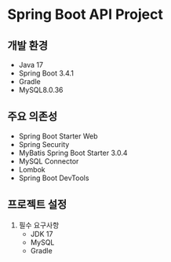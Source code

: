 # Spring Boot API Project

## 개발 환경
- Java 17
- Spring Boot 3.4.1
- Gradle
- MySQL8.0.36

## 주요 의존성
- Spring Boot Starter Web
- Spring Security
- MyBatis Spring Boot Starter 3.0.4
- MySQL Connector
- Lombok
- Spring Boot DevTools

## 프로젝트 설정
1. 필수 요구사항
   - JDK 17
   - MySQL
   - Gradle

